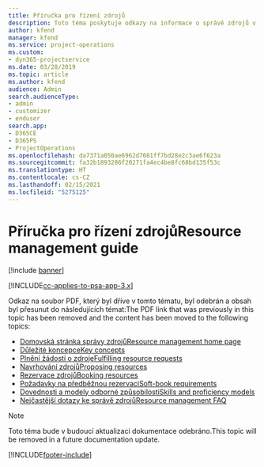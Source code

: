 ```yaml
---
title: Příručka pro řízení zdrojů
description: Toto téma poskytuje odkazy na informace o správě zdrojů v Project Service Automation
author: kfend
manager: kfend
ms.service: project-operations
ms.custom:
- dyn365-projectservice
ms.date: 03/28/2019
ms.topic: article
ms.author: kfend
audience: Admin
search.audienceType:
- admin
- customizer
- enduser
search.app:
- D365CE
- D365PS
- ProjectOperations
ms.openlocfilehash: da7371a050ae6962d7081ff7bd28e2c3ae6f623a
ms.sourcegitcommit: fa32b1893286f20271fa4ec4be8fc68bd135f53c
ms.translationtype: HT
ms.contentlocale: cs-CZ
ms.lasthandoff: 02/15/2021
ms.locfileid: "5275125"
---
```

# <a name="resource-management-guide"></a><span data-ttu-id="98e05-103">Příručka pro řízení zdrojů</span><span class="sxs-lookup"><span data-stu-id="98e05-103">Resource management guide</span></span>

[!include [banner](../../includes/psa-now-project-operations.md)]

[!INCLUDE[cc-applies-to-psa-app-3.x](../../includes/cc-applies-to-psa-app-3x.md)]

<span data-ttu-id="98e05-104">Odkaz na soubor PDF, který byl dříve v tomto tématu, byl odebrán a obsah byl přesunut do následujících témat:</span><span class="sxs-lookup"><span data-stu-id="98e05-104">The PDF link that was previously in this topic has been removed and the content has been moved to the following topics:</span></span>

- [<span data-ttu-id="98e05-105">Domovská stránka správy zdrojů</span><span class="sxs-lookup"><span data-stu-id="98e05-105">Resource management home page</span></span>](../resource-management-home-page.md)
- [<span data-ttu-id="98e05-106">Důležité koncepce</span><span class="sxs-lookup"><span data-stu-id="98e05-106">Key concepts</span></span>](../reports-key-concepts.md)
- [<span data-ttu-id="98e05-107">Plnění žádostí o zdroje</span><span class="sxs-lookup"><span data-stu-id="98e05-107">Fulfilling resource requests</span></span>](../resource-management-fulfill-requests.md)
- [<span data-ttu-id="98e05-108">Navrhování zdrojů</span><span class="sxs-lookup"><span data-stu-id="98e05-108">Proposing resources</span></span>](../resource-management-propose-resources.md)
- [<span data-ttu-id="98e05-109">Rezervace zdrojů</span><span class="sxs-lookup"><span data-stu-id="98e05-109">Booking resources</span></span>](../resource-management-book-resources-scheduleboard.md)
- [<span data-ttu-id="98e05-110">Požadavky na předběžnou rezervaci</span><span class="sxs-lookup"><span data-stu-id="98e05-110">Soft-book requirements</span></span>](../resource-management-softbook-requirements.md)
- [<span data-ttu-id="98e05-111">Dovednosti a modely odborné způsobilosti</span><span class="sxs-lookup"><span data-stu-id="98e05-111">Skills and proficiency models</span></span>](../resource-management-skills-proficiency.md)
- [<span data-ttu-id="98e05-112">Nejčastější dotazy ke správě zdrojů</span><span class="sxs-lookup"><span data-stu-id="98e05-112">Resource management FAQ</span></span>](../resource-management-faq.md)

> [!NOTE]
> <span data-ttu-id="98e05-113">Toto téma bude v budoucí aktualizaci dokumentace odebráno.</span><span class="sxs-lookup"><span data-stu-id="98e05-113">This topic will be removed in a future documentation update.</span></span> 


[!INCLUDE[footer-include](../../includes/footer-banner.md)]